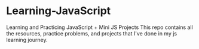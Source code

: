 # Learning-JavaScript 
Learning and Practicing JavaScript + Mini JS Projects
This repo contains all the resources, practice problems, and projects that I've done in my js learning journey.